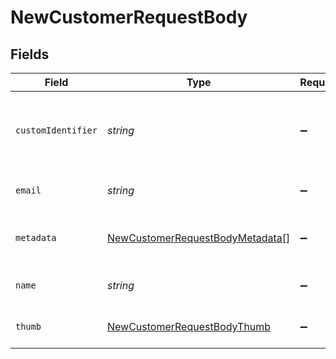 # NewCustomerRequestBody


## Fields

| Field                                                                                         | Type                                                                                          | Required                                                                                      | Description                                                                                   | Example                                                                                       |
| --------------------------------------------------------------------------------------------- | --------------------------------------------------------------------------------------------- | --------------------------------------------------------------------------------------------- | --------------------------------------------------------------------------------------------- | --------------------------------------------------------------------------------------------- |
| `customIdentifier`                                                                            | *string*                                                                                      | :heavy_minus_sign:                                                                            | The Custom Identifier of the customer in the organization.                                    | mollitia                                                                                      |
| `email`                                                                                       | *string*                                                                                      | :heavy_minus_sign:                                                                            | The Email of the customer.                                                                    | america.lang@example.net                                                                      |
| `metadata`                                                                                    | [NewCustomerRequestBodyMetadata](../../models/operations/newcustomerrequestbodymetadata.md)[] | :heavy_minus_sign:                                                                            | Customer information as Key-Value pair.                                                       |                                                                                               |
| `name`                                                                                        | *string*                                                                                      | :heavy_minus_sign:                                                                            | The Name of the customer.                                                                     | vero                                                                                          |
| `thumb`                                                                                       | [NewCustomerRequestBodyThumb](../../models/operations/newcustomerrequestbodythumb.md)         | :heavy_minus_sign:                                                                            | The Avatar of the customer.                                                                   |                                                                                               |